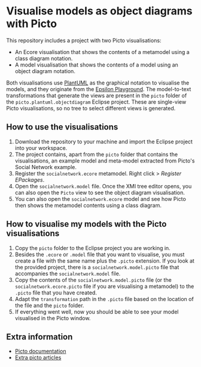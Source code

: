 # Visualise models as object diagrams with Picto

This repository includes a project with two Picto visualisations:

- An Ecore visualisation that shows the contents of a metamodel using a class diagram notation.
- A model visualisation that shows the contents of a model using an object diagram notation.

Both visualisations use [PlantUML](https://plantuml.com/) as the graphical notation to visualise the models, and they originate from the [Epsilon Playground](https://eclipse.dev/epsilon/playground/). The model-to-text transformations that generate the views are present in the `picto` folder of the `picto.plantuml.objectdiagram` Eclipse project. These are single-view Picto visualisations, so no tree to select different views is generated.

## How to use the visualisations

1. Download the repository to your machine and import the Eclipse project into your workspace.
2. The project contains, apart from the `picto` folder that contains the visualisations, an example model and meta-model extracted from Picto's Social Network example.
3. Register the `socialnetwork.ecore` metamodel. Right click > *Register EPackages*.
4. Open the `socialnetwork.model` file. Once the XMI tree editor opens, you can also open the `Picto` view to see the object diagram visualisation.
5. You can also open the `socialnetwork.ecore` model and see how Picto then shows the metamodel contents using a class diagram.

## How to visualise my models with the Picto visualisations

1. Copy the `picto` folder to the Eclipse project you are working in.
2. Besides the `.ecore` or `.model` file that you want to visualise, you must create a file with the same name plus the `.picto` extension. If you look at the provided project, there is a `socialnetwork.model.picto` file that accompanies the `socialnetwork.model` file.
3. Copy the contents of the `socialnetwork.model.picto` file (or the `socialnetwork.ecore.picto` file if you are visualising a metamodel) to the `.picto` file that you have created.
4. Adapt the `transformation` path in the `.picto` file based on the location of the file and the `picto` folder.
5. If everything went well, now you should be able to see your model visualised in the Picto window.

## Extra information

- [Picto documentation](https://eclipse.dev/epsilon/doc/picto/)
- [Extra picto articles](https://eclipse.dev/epsilon/doc/articles/#picto)
